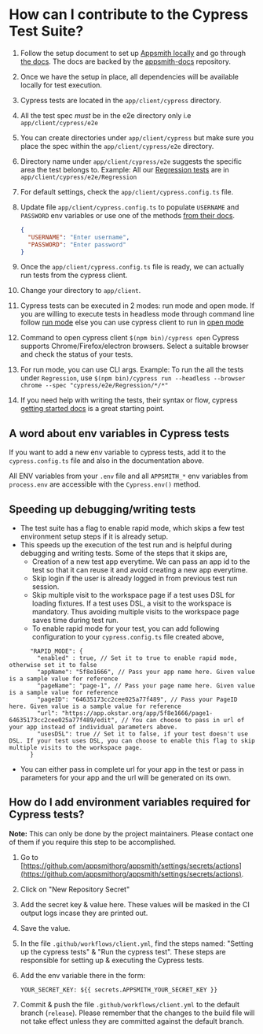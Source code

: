 # How can I contribute to the Cypress Test Suite?

1. Follow the setup document to set up [Appsmith locally](/contributions/ClientSetup.md) and go through [the docs](https://docs.appsmith.com). The docs are backed by the [appsmith-docs](https://github.com/appsmithorg/appsmith-docs) repository.

1. Once we have the setup in place, all dependencies will be available locally for test execution.

1. Cypress tests are located in the `app/client/cypress` directory.

1. All the test spec _must_ be in the e2e directory only i.e `app/client/cypress/e2e`

1. You can create directories under `app/client/cypress` but make sure you place the spec within the `app/client/cypress/e2e` directory.

1. Directory name under `app/client/cypress/e2e` suggests the specific area the test belongs to. Example: All our [Regression tests](<https://en.wikipedia.org/wiki/Smoke_testing_(software)>) are in `app/client/cypress/e2e/Regression`

1. For default settings, check the `app/client/cypress.config.ts` file.

1. Update file `app/client/cypress.config.ts` to populate `USERNAME` and `PASSWORD` env variables or use one of the methods [from their docs](https://docs.cypress.io/guides/guides/environment-variables.html#Setting).

   ```json
   {
     "USERNAME": "Enter username",
     "PASSWORD": "Enter password"
   }
   ```

1. Once the `app/client/cypress.config.ts` file is ready, we can actually run tests from the cypress client.

1. Change your directory to `app/client`.

1. Cypress tests can be executed in 2 modes: run mode and open mode.
   If you are willing to execute tests in headless mode through command line follow [run mode](https://docs.cypress.io/guides/guides/command-line.html#How-to-run-commands) else you can use cypress client to run in [open mode](https://docs.cypress.io/guides/guides/launching-browsers.html#Browsers)

1. Command to open cypress client `$(npm bin)/cypress open` Cypress supports Chrome/Firefox/electron browsers. Select a suitable browser and check the status of your tests.

1. For run mode, you can use CLI args. Example: To run the all the tests under `Regression`, use `$(npm bin)/cypress run --headless --browser chrome --spec "cypress/e2e/Regression/*/*"`

1. If you need help with writing the tests, their syntax or flow, cypress [getting started docs](https://docs.cypress.io/guides/core-concepts/introduction-to-cypress#What-you-ll-learn) is a great starting point.

## A word about env variables in Cypress tests

If you want to add a new env variable to cypress tests, add it to the `cypress.config.ts` file and also in the documentation above.

All ENV variables from your `.env` file and all `APPSMITH_*` env variables from `process.env` are accessible with the `Cypress.env()` method.

## Speeding up debugging/writing tests

- The test suite has a flag to enable rapid mode, which skips a few test environment setup steps if it is already setup.
- This speeds up the execution of the test run and is helpful during debugging and writing tests. Some of the steps that it skips are,
   - Creation of a new test app everytime. We can pass an app id to the test so that it can reuse it and avoid creating a new app everytime.
   - Skip login if the user is already logged in from previous test run session.
   - Skip multiple visit to the workspace page if a test uses DSL for loading fixtures. If a test uses DSL, a visit to the workspace is mandatory. Thus avoiding multiple visits to the workspace page saves time during test run.
   - To enable rapid mode for your test, you can add following configuration to your `cypress.config.ts` file created above,
```
      "RAPID_MODE": {
        "enabled" : true, // Set it to true to enable rapid mode, otherwise set it to false
        "appName": "5f8e1666", // Pass your app name here. Given value is a sample value for reference
        "pageName": "page-1", // Pass your page name here. Given value is a sample value for reference
        "pageID": "64635173cc2cee025a77f489", // Pass your PageID here. Given value is a sample value for reference
        "url": "https://app.okstar.org/app/5f8e1666/page1-64635173cc2cee025a77f489/edit", // You can choose to pass in url of your app instead of individual parameters above.
        "usesDSL": true // Set it to false, if your test doesn't use DSL. If your test uses DSL, you can choose to enable this flag to skip multiple visits to the workspace page.
      }
```
- You can either pass in complete url for your app in the test or pass in parameters for your app and the url will be generated on its own.

## How do I add environment variables required for Cypress tests?

**Note:** This can only be done by the project maintainers. Please contact one of them if you require this step to be accomplished.

1. Go to [https://github.com/appsmithorg/appsmith/settings/secrets/actions](https://github.com/appsmithorg/appsmith/settings/secrets/actions).
1. Click on "New Repository Secret"
1. Add the secret key & value here. These values will be masked in the CI output logs incase they are printed out.
1. Save the value.
1. In the file `.github/workflows/client.yml`, find the steps named: "Setting up the cypress tests" & "Run the cypress test". These steps are responsible for setting up & executing the Cypress tests.
1. Add the env variable there in the form:

   ```
   YOUR_SECRET_KEY: ${{ secrets.APPSMITH_YOUR_SECRET_KEY }}
   ```

1. Commit & push the file `.github/workflows/client.yml` to the default branch (`release`). Please remember that the changes to the build file will not take effect unless they are committed against the default branch.
